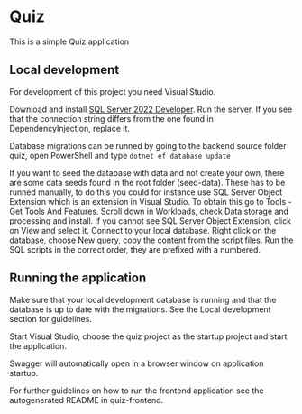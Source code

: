 # Quiz

This is a simple Quiz application

## Local development

For development of this project you need Visual Studio. 

Download and install [SQL Server 2022 Developer](https://www.microsoft.com/en-us/sql-server/sql-server-downloads). Run the server. If you see that the connection string differs from the one found in DependencyInjection, replace it.

Database migrations can be runned by going to the backend source folder quiz, open PowerShell and type `dotnet ef database update` 

If you want to seed the database with data and not create your own, there are some data seeds found in the  root folder (seed-data). These has to be runned manually, to do this you could for instance use SQL Server Object Extension which is an extension in Visual Studio. To obtain this go to Tools - Get Tools And Features. Scroll down in Workloads, check Data storage and processing and install. If you cannot see SQL Server Object Extension, click on View and select it. Connect to your local database. Right click on the database, choose New query, copy the content from the script files. Run the SQL scripts in the correct order, they are prefixed with a numbered.

## Running the application

Make sure that your local development database is running and that the database is up to date with the migrations. See the Local development section for guidelines.

Start Visual Studio, choose the quiz project as the startup project and start the application. 

Swagger will automatically open in a browser window on application startup.

For further guidelines on how to run the frontend application see the autogenerated README in quiz-frontend.